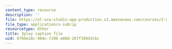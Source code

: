```yaml
---
content_type: resource
description: ''
file: https://ol-ocw-studio-app-production.s3.amazonaws.com/courses/2-003sc-engineering-dynamics-fall-2011/0769e18c904c729ba00d267f39943cbc_1xJJu5p3dD0.srt
file_type: application/x-subrip
resourcetype: Other
title: 3play caption file
uid: 0769e18c-904c-729b-a00d-267f39943cbc
---
```


